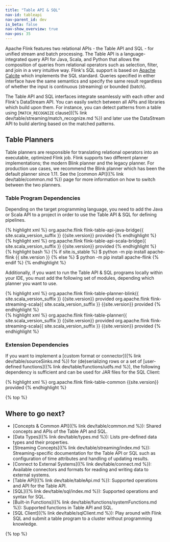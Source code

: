 ```yaml
---
title: "Table API & SQL"
nav-id: tableapi
nav-parent_id: dev
is_beta: false
nav-show_overview: true
nav-pos: 35
---
```

<!--
Licensed to the Apache Software Foundation (ASF) under one
or more contributor license agreements.  See the NOTICE file
distributed with this work for additional information
regarding copyright ownership.  The ASF licenses this file
to you under the Apache License, Version 2.0 (the
"License"); you may not use this file except in compliance
with the License.  You may obtain a copy of the License at

  http://www.apache.org/licenses/LICENSE-2.0

Unless required by applicable law or agreed to in writing,
software distributed under the License is distributed on an
"AS IS" BASIS, WITHOUT WARRANTIES OR CONDITIONS OF ANY
KIND, either express or implied.  See the License for the
specific language governing permissions and limitations
under the License.
-->

Apache Flink features two relational APIs - the Table API and SQL - for unified stream and batch
processing. The Table API is a language-integrated query API for Java, Scala, and Python that
allows the composition of queries from relational operators such as selection, filter, and join in
a very intuitive way. Flink's SQL support is based on [Apache Calcite](https://calcite.apache.org)
which implements the SQL standard. Queries specified in either interface have the same semantics
and specify the same result regardless of whether the input is continuous (streaming) or bounded (batch).

The Table API and SQL interfaces integrate seamlessly with each other and Flink's DataStream API. 
You can easily switch between all APIs and libraries which build upon them.
For instance, you can detect patterns from a table using [`MATCH_RECOGNIZE` clause]({% link dev/table/streaming/match_recognize.md %})
and later use the DataStream API to build alerting based on the matched patterns.

Table Planners
--------------

Table planners are responsible for translating relational operators into an executable, optimized Flink job.
Flink supports two different planner implementations; the modern Blink planner and the legacy planner.
For production use cases, we recommend the Blink planner which has been the default planner since 1.11.
See the [common API]({% link dev/table/common.md %}) page for more information on how to switch between the two planners.

### Table Program Dependencies

Depending on the target programming language, you need to add the Java or Scala API to a project
in order to use the Table API & SQL for defining pipelines.

<div class="codetabs" markdown="1">
<div data-lang="java" markdown="1">
{% highlight xml %}
<dependency>
  <groupId>org.apache.flink</groupId>
  <artifactId>flink-table-api-java-bridge{{ site.scala_version_suffix }}</artifactId>
  <version>{{site.version}}</version>
  <scope>provided</scope>
</dependency>
{% endhighlight %}
</div>
<div data-lang="scala" markdown="1">
{% highlight xml %}
<dependency>
  <groupId>org.apache.flink</groupId>
  <artifactId>flink-table-api-scala-bridge{{ site.scala_version_suffix }}</artifactId>
  <version>{{site.version}}</version>
  <scope>provided</scope>
</dependency>
{% endhighlight %}
</div>
<div data-lang="python">
{% highlight bash %}
{% if site.is_stable %}
$ python -m pip install apache-flink {{ site.version }}
{% else %}
$ python -m pip install apache-flink
{% endif %}
{% endhighlight %}
</div>
</div>

Additionally, if you want to run the Table API & SQL programs locally within your IDE, you must add the
following set of modules, depending which planner you want to use.

<div class="codetabs" markdown="1">
<div data-lang="Blink Planner" markdown="1">
{% highlight xml %}
<dependency>
  <groupId>org.apache.flink</groupId>
  <artifactId>flink-table-planner-blink{{ site.scala_version_suffix }}</artifactId>
  <version>{{site.version}}</version>
  <scope>provided</scope>
</dependency>
<dependency>
  <groupId>org.apache.flink</groupId>
  <artifactId>flink-streaming-scala{{ site.scala_version_suffix }}</artifactId>
  <version>{{site.version}}</version>
  <scope>provided</scope>
</dependency>
{% endhighlight %}
</div>
<div data-lang="Legacy Planner" markdown="1">
{% highlight xml %}
<dependency>
  <groupId>org.apache.flink</groupId>
  <artifactId>flink-table-planner{{ site.scala_version_suffix }}</artifactId>
  <version>{{site.version}}</version>
  <scope>provided</scope>
</dependency>
<dependency>
  <groupId>org.apache.flink</groupId>
  <artifactId>flink-streaming-scala{{ site.scala_version_suffix }}</artifactId>
  <version>{{site.version}}</version>
  <scope>provided</scope>
</dependency>
{% endhighlight %}
</div>
</div>

### Extension Dependencies

If you want to implement a [custom format or connector]({% link dev/table/sourceSinks.md %}) 
for (de)serializing rows or a set of [user-defined functions]({% link dev/table/functions/udfs.md %}),
the following dependency is sufficient and can be used for JAR files for the SQL Client:

{% highlight xml %}
<dependency>
  <groupId>org.apache.flink</groupId>
  <artifactId>flink-table-common</artifactId>
  <version>{{site.version}}</version>
  <scope>provided</scope>
</dependency>
{% endhighlight %}

{% top %}

Where to go next?
-----------------

* [Concepts & Common API]({% link dev/table/common.md %}): Shared concepts and APIs of the Table API and SQL.
* [Data Types]({% link dev/table/types.md %}): Lists pre-defined data types and their properties.
* [Streaming Concepts]({% link dev/table/streaming/index.md %}): Streaming-specific documentation for the Table API or SQL such as configuration of time attributes and handling of updating results.
* [Connect to External Systems]({% link dev/table/connect.md %}): Available connectors and formats for reading and writing data to external systems.
* [Table API]({% link dev/table/tableApi.md %}): Supported operations and API for the Table API.
* [SQL]({% link dev/table/sql/index.md %}): Supported operations and syntax for SQL.
* [Built-in Functions]({% link dev/table/functions/systemFunctions.md %}): Supported functions in Table API and SQL.
* [SQL Client]({% link dev/table/sqlClient.md %}): Play around with Flink SQL and submit a table program to a cluster without programming knowledge.

{% top %}
